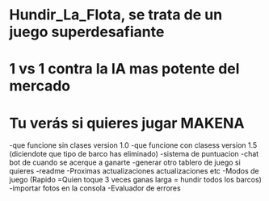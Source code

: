 # Hundir_La_Flota, se trata de un juego superdesafiante
# 1 vs 1 contra la IA mas potente del mercado
# Tu verás si quieres jugar MAKENA

-que funcione sin clases version 1.0 
-que funcione con clasess version 1.5 (diciendote que tipo de barco has eliminado)
-sistema de puntuacion
-chat bot de cuando se acerque a ganarte
-generar otro tablero de juego si quieres
-readme
-Proximas actualizaciones actualizaciones etc
-Modos de juego (Rapido =Quien toque 3 veces ganas
larga = hundir todos los barcos)
-importar fotos en la consola
-Evaluador de errores